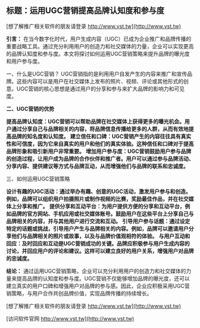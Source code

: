 ## **标题：运用UGC营销提高品牌认知度和参与度**

[想了解推广相关软件的朋友请登录 http://www.vst.tw](http://www.vst.tw)

**引言：**
在当今数字化时代，用户生成内容（UGC）已成为企业推广和品牌传播的重要战略工具。通过充分利用用户的创造力和社交媒体的力量，企业可以实现更高的品牌认知度和参与度。本文将探讨如何运用UGC营销策略来提升品牌的曝光度和用户参与度。

一、什么是UGC营销？
UGC营销指的是利用用户自发产生的内容来推广和宣传品牌。这些内容可以是用户在社交媒体上发布的照片、视频、评论或其他形式的创意。UGC营销的核心思想是通过用户的分享和参与来扩大品牌的影响力和可见度。

**二、UGC营销的优势**

**提高品牌认知度：UGC营销可以帮助品牌在社交媒体上获得更多的曝光机会。用户通过分享自己与品牌相关的内容，将品牌信息传播给更多的人群，从而有效地提高品牌的知名度和认知度。**
**建立信任和口碑：UGC营销产生的内容往往具有真实性和可信度，因为它来自真实的用户和他们的真实体验。这种信任和口碑对于提高品牌形象和吸引新用户非常重要。**
**增加用户参与度：UGC营销鼓励用户参与品牌的创造过程，让用户成为品牌的合作伙伴和推广者。用户可以通过参与品牌活动、分享内容、提供建议等方式与品牌互动，从而增强他们与品牌的联系和忠诚度。**

三、如何运用UGC营销策略

**设计有趣的UGC活动：通过举办有趣、创意的UGC活动，激发用户参与和创造。例如，品牌可以组织用户拍摄照片或制作视频的比赛，奖励最佳作品，并在社交媒体上分享和推广。**
**提供分享和互动平台：为用户提供方便的分享和互动平台，例如品牌的官方网站、手机应用或社交媒体账号。鼓励用户在这些平台上分享自己与品牌相关的内容，并与其他用户进行交流和互动。**
**引导用户参与话题：通过设定特定的话题或挑战，引导用户产生与品牌相关的内容。例如，品牌可以邀请用户分享他们与品牌相关的照片或故事，以及与品牌价值观相符的体验。**
**与用户互动和回应：及时回应和互动是UGC营销成功的关键。品牌应积极参与用户生成内容的讨论，并回应用户的评论和建议。这样可以建立良好的用户关系，增强用户对品牌的忠诚度。**

**结论：**
通过运用UGC营销策略，企业可以充分利用用户的创造力和社交媒体的力量来提高品牌的认知度和参与度。UGC营销不仅能够增加品牌的曝光度，还可以建立真实的用户口碑和增强用户对品牌的参与感。因此，企业应积极采用UGC营销策略，与用户合作共创品牌价值，实现品牌传播的持续增长。

[想了解推广相关软件的朋友请登录 http://www.vst.tw](http://www.vst.tw)


[访问软件官网 http://www.vst.tw](http://www.vst.tw)

